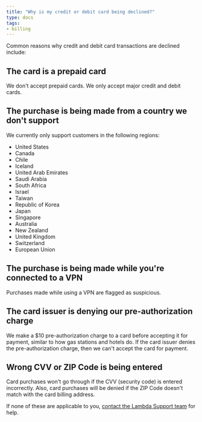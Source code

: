 ```yaml
---
title: "Why is my credit or debit card being declined?"
type: docs
tags:
- billing
---
```


Common reasons why credit and debit card transactions are declined include:

## The card is a prepaid card

We don't accept prepaid cards. We only accept major credit and debit cards.

## The purchase is being made from a country we don't support

We currently only support customers in the following regions:

- United States
- Canada
- Chile
- Iceland
- United Arab Emirates
- Saudi Arabia
- South Africa
- Israel
- Taiwan
- Republic of Korea
- Japan
- Singapore
- Australia
- New Zealand
- United Kingdom
- Switzerland
- European Union

## The purchase is being made while you're connected to a VPN

Purchases made while using a VPN are flagged as suspicious.

## The card issuer is denying our pre-authorization charge

We make a $10 pre-authorization charge to a card before accepting it for
payment, similar to how gas stations and hotels do. If the card issuer denies
the pre-authorization charge, then we can't accept the card for payment.

## Wrong CVV or ZIP Code is being entered

Card purchases won't go through if the CVV (security code) is entered
incorrectly. Also, card purchases will be denied if the ZIP Code doesn't match
with the card billing address.

If none of these are applicable to you,
[contact the Lambda Support team](mailto:cloud@lambdalabs.com?subject=Card%20declined)
for help.

